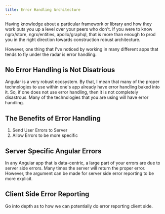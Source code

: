 ```yaml
---
title: Error Handling Architecture
---
```

Having knowledge about a particular framework or library and how they
work puts you up a level over your peers who don't. If you were to know
ngrx/store, ngrx/entities, apollo/graphql, that is more than enough to
prod you in the right direction towards construction robust
architecture.

However, one thing that I've noticed by working in many different apps
that tends to fly under the radar is error handling.

## No Error Handling is Not Disatrious

Angular is a very robust ecosystem. By that, I mean that many of the
proper technologies to use within one's app already have error handling
baked into it. So, if one does not use error handling, then it is not
completely disastrous. Many of the technologies that you are using will
have error handling.

## The Benefits of Error Handling

1. Send User Errors to Server
2. Allow Errors to be more specific

## Server Specific Angular Errors

In any Angular app that is data-centric, a large part of your errors are
due to server side errors. Many times the server will return the proper
error. However, the argument can be made for server side error reporting
to be more explicit.

## Client Side Error Reporting

Go into depth as to how we can potentially do error reporting client
side.